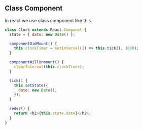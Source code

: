 ## Class Component

In react we use class component like this.

```js
class Clock extends React.Componet {
  state = { date: new Date() };

  componentDidMount() {
    this.clockTimer = setInterval(() => this.tick(), 1000);
  }

  componentWillUnmount() {
    clearInterval(this.clockTimer);
  }

  tick() {
    this.setState({
      date: new Date(),
    });
  }

  reder() {
    return <h2>{this.state.date}</h2>;
  }
}
```
